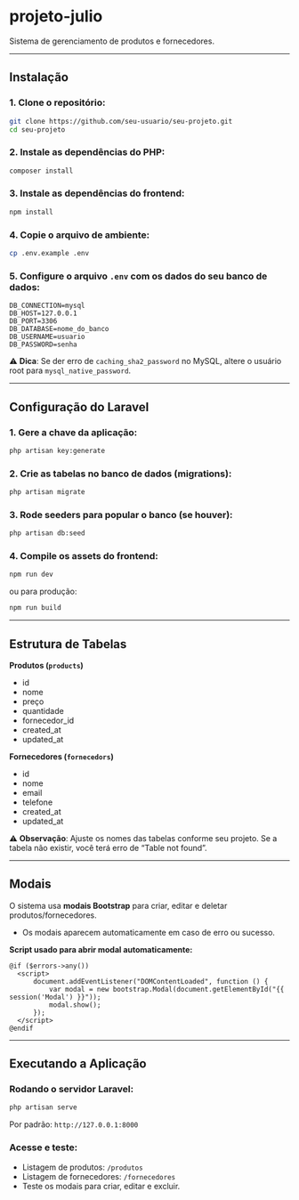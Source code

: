 # projeto-julio

Sistema de gerenciamento de produtos e fornecedores.

---

## Instalação

### 1. Clone o repositório:
```bash
git clone https://github.com/seu-usuario/seu-projeto.git
cd seu-projeto
```

### 2. Instale as dependências do PHP:
```bash
composer install
```

### 3. Instale as dependências do frontend:
```bash
npm install
```

### 4. Copie o arquivo de ambiente:
```bash
cp .env.example .env
```

### 5. Configure o arquivo `.env` com os dados do seu banco de dados:
```env
DB_CONNECTION=mysql
DB_HOST=127.0.0.1
DB_PORT=3306
DB_DATABASE=nome_do_banco
DB_USERNAME=usuario
DB_PASSWORD=senha
```

⚠️ **Dica**: Se der erro de `caching_sha2_password` no MySQL, altere o usuário root para `mysql_native_password`.

---

## Configuração do Laravel

### 1. Gere a chave da aplicação:
```bash
php artisan key:generate
```

### 2. Crie as tabelas no banco de dados (migrations):
```bash
php artisan migrate
```

### 3. Rode seeders para popular o banco (se houver):
```bash
php artisan db:seed
```

### 4. Compile os assets do frontend:
```bash
npm run dev
```
ou para produção:
```bash
npm run build
```

---

## Estrutura de Tabelas

**Produtos (`products`)**
- id
- nome
- preço
- quantidade
- fornecedor_id
- created_at
- updated_at

**Fornecedores (`fornecedors`)**
- id
- nome
- email
- telefone
- created_at
- updated_at

⚠️ **Observação**: Ajuste os nomes das tabelas conforme seu projeto. Se a tabela não existir, você terá erro de “Table not found”.

---

## Modais

O sistema usa **modais Bootstrap** para criar, editar e deletar produtos/fornecedores.
- Os modais aparecem automaticamente em caso de erro ou sucesso.

**Script usado para abrir modal automaticamente:**
```blade
@if ($errors->any())
  <script>
      document.addEventListener("DOMContentLoaded", function () {
          var modal = new bootstrap.Modal(document.getElementById("{{ session('Modal') }}"));
          modal.show();
      });
  </script>
@endif
```

---

## Executando a Aplicação

### Rodando o servidor Laravel:
```bash
php artisan serve
```
Por padrão: `http://127.0.0.1:8000`

### Acesse e teste:
- Listagem de produtos: `/produtos`
- Listagem de fornecedores: `/fornecedores`
- Teste os modais para criar, editar e excluir.

